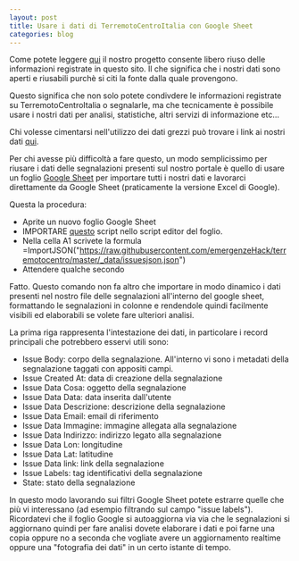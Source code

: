 ```yaml
---
layout: post
title: Usare i dati di TerremotoCentroItalia con Google Sheet
categories: blog
---
```


Come potete leggere [qui](http://www.terremotocentroitalia.info/opendata/) il nostro progetto consente libero riuso delle informazioni registrate in questo sito. Il che significa che i nostri dati sono aperti e riusabili purchè si citi la fonte dalla quale provengono.

Questo significa che non solo potete condivdere le informazioni registrate su TerremotoCentroItalia o segnalarle, ma che tecnicamente è possibile usare i nostri dati per analisi, statistiche, altri servizi di informazione etc...

Chi volesse cimentarsi nell'utilizzo dei dati grezzi può trovare i link ai nostri dati [qui](http://www.terremotocentroitalia.info/opendata/).

Per chi avesse più difficoltà a fare questo, un modo semplicissimo per riusare i dati delle segnalazioni presenti sul nostro portale è quello di usare un foglio [Google Sheet](https://www.google.it/intl/it/sheets/about/) per importare tutti i nostri dati e lavorarci direttamente da Google Sheet (praticamente la versione Excel di Google).

Questa la procedura:

  - Aprite un nuovo foglio Google Sheet
  - IMPORTARE [questo](https://gist.github.com/paulgambill/cacd19da95a1421d3164) script nello script editor del foglio.
  - Nella cella A1 scrivete la formula =ImportJSON("https://raw.githubusercontent.com/emergenzeHack/terremotocentro/master/_data/issuesjson.json")
  - Attendere qualche secondo

Fatto. Questo comando non fa altro che importare in modo dinamico i dati presenti nel nostro file delle segnalazioni all'interno del google sheet, formattando le segnalazioni in colonne e rendendole quindi facilmente visibili ed elaborabili se volete fare ulteriori analisi.

La prima riga rappresenta l'intestazione dei dati, in particolare i record principali che potrebbero esservi utili sono:

  - Issue Body: corpo della segnalazione. All'interno vi sono i metadati della segnalazione taggati con appositi campi.
  - Issue Created At: data di creazione della segnalazione
  - Issue Data Cosa: oggetto della segnalazione
  - Issue Data Data: data inserita dall'utente
  - Issue Data Descrizione: descrizione della segnalazione
  - Issue Data Email: email di riferimento
  - Issue Data Immagine: immagine allegata alla segnalazione
  - Issue Data Indirizzo: indirizzo legato alla segnalazione
  - Issue Data Lon: longitudine
  - Issue Data Lat: latitudine
  - Issue Data link: link della segnalazione
  - Issue Labels: tag identificativi della segnalazione
  - State: stato della segnalazione

In questo modo lavorando sui filtri Google Sheet potete estrarre quelle che più vi interessano (ad esempio filtrando sul campo "issue labels"). Ricordatevi che il foglio Google si autoaggiorna via via che le segnalazioni si aggiornano quindi per fare analisi dovete elaborare i dati e poi farne una copia oppure no a seconda che vogliate avere un aggiornamento realtime oppure una "fotografia dei dati" in un certo istante di tempo.
